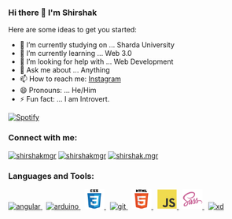 ### Hi there 👋 I'm Shirshak



Here are some ideas to get you started:

- 🔭 I’m currently studying on ... Sharda University
- 🌱 I’m currently learning ... Web 3.0
- 🤔 I’m looking for help with ... Web Development
- 💬 Ask me about ... Anything
- 📫 How to reach me: [Instagram](https://www.instagram.com/shirshak.mgr/)
- 😄 Pronouns: ... He/Him
- ⚡ Fun fact: ... I am Introvert.


[![Spotify](https://novatorem-shirshakmgr.vercel.app/api/spotify)](https://open.spotify.com/user/shirshakmgr)


<h3 align="left">Connect with me:</h3>
<p align="left">
<a href="https://twitter.com/shirshakmgr" target="blank"><img align="center" src="https://raw.githubusercontent.com/rahuldkjain/github-profile-readme-generator/master/src/images/icons/Social/twitter.svg" alt="shirshakmgr" height="30" width="40" /></a>
<a href="https://linkedin.com/in/shirshakmgr" target="blank"><img align="center" src="https://raw.githubusercontent.com/rahuldkjain/github-profile-readme-generator/master/src/images/icons/Social/linked-in-alt.svg" alt="shirshakmgr" height="30" width="40" /></a>
<a href="https://instagram.com/shirshak.mgr" target="blank"><img align="center" src="https://raw.githubusercontent.com/rahuldkjain/github-profile-readme-generator/master/src/images/icons/Social/instagram.svg" alt="shirshak.mgr" height="30" width="40" /></a>
</p>

<h3 align="left">Languages and Tools:</h3>
<p align="left"> <a href="https://angular.io" target="_blank" rel="noreferrer">  <img src="https://angular.io/assets/images/logos/angular/angular.svg" alt="angular" width="40" height="40"/> </a> &nbsp; <a href="https://www.arduino.cc/" target="_blank" rel="noreferrer"> <img src="https://cdn.worldvectorlogo.com/logos/arduino-1.svg" alt="arduino" width="40" height="40"/> </a> &nbsp; <a href="https://www.w3schools.com/css/" target="_blank" rel="noreferrer"> <img src="https://raw.githubusercontent.com/devicons/devicon/master/icons/css3/css3-original-wordmark.svg" alt="css3" width="40" height="40"/> </a> &nbsp; <a href="https://git-scm.com/" target="_blank" rel="noreferrer"> <img src="https://www.vectorlogo.zone/logos/git-scm/git-scm-icon.svg" alt="git" width="40" height="40"/> </a> &nbsp; <a href="https://www.w3.org/html/" target="_blank" rel="noreferrer"> <img src="https://raw.githubusercontent.com/devicons/devicon/master/icons/html5/html5-original-wordmark.svg" alt="html5" width="40" height="40"/> </a> &nbsp; <a href="https://developer.mozilla.org/en-US/docs/Web/JavaScript" target="_blank" rel="noreferrer"> <img src="https://raw.githubusercontent.com/devicons/devicon/master/icons/javascript/javascript-original.svg" alt="javascript" width="40" height="40"/> </a> &nbsp; <a href="https://sass-lang.com" target="_blank" rel="noreferrer"> <img src="https://raw.githubusercontent.com/devicons/devicon/master/icons/sass/sass-original.svg" alt="sass" width="40" height="40"/> </a> &nbsp; <a href="https://www.adobe.com/products/xd.html" target="_blank" rel="noreferrer"> <img src="https://cdn.worldvectorlogo.com/logos/adobe-xd.svg" alt="xd" width="40" height="40"/> </a> </p>
